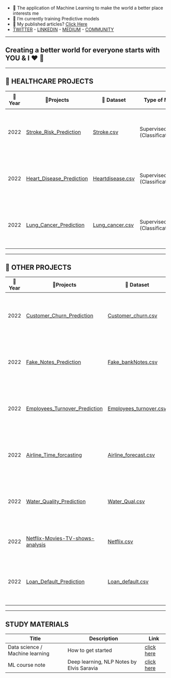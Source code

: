 - 👀 The application of Machine Learning to make the world a better place interests me
- 🌱 I’m currently training Predictive models
- 👀 My published articles? [Click Here](https://medium.com/@preciousebiteazun)
- [TWITTER](https://twitter.com/precious_Ebii) - [LINKEDIN](https://www.linkedin.com/in/precious-ebite-azun-17406570) - [MEDIUM](https://medium.com/@preciousebiteazun) - [COMMUNITY](https://twitter.com/i/communities/1535498358088925185)
---

Creating a better world for everyone starts with YOU & I :heart: :muscle:
---

<!---
precious-azun/precious-azun is a ✨ special ✨ repository because its `README.md` (this file) appears on your GitHub profile.
You can click the Preview link to take a look at your changes.
--->
---
:hospital: **HEALTHCARE PROJECTS** 
---
|  :calendar:Year    |       :blue_book:Projects     | :bookmark: Dataset | Type of ML      | :mag:Algorithms |      :dart:Applied Technologies | :bookmark_tabs:Status | :newspaper:Publication |
--        | --            | -- | --          | -- | -- | -- | --
| 2022 | [Stroke_Risk_Prediction](https://github.com/precious-azun/Stroke-prediction/blob/main/Stroke_Prediction_Using_3ML_Algorithms.ipynb) |[Stroke.csv](https://github.com/precious-azun/Stroke-prediction/blob/main/strokedata.csv )|Supervised (Classification)|  KNN, LOG.R, DT | Python Pandas Numpy Seaborn Matplotlib Sklearn Scikit-learn | :white_check_mark:| :link:[Click Here](https://link.medium.com/wRAyqZHEjrb)
| 2022 | [Heart_Disease_Prediction](https://github.com/precious-azun/Heart-disease_Prediction/blob/main/Heart_disease_Prediction_using%204ML%20Algorithms.ipynb) | [Heartdisease.csv](https://github.com/precious-azun/Heart-disease_Prediction/blob/main/heartdisease.csv)|Supervised (Classification)|  KNN, LOG.R, DT|  Python Pandas Numpy Seaborn Matplotlib Sklearn Scikit-learn | :white_check_mark: | :white_check_mark:
| 2022 | [Lung_Cancer_Prediction](https://github.com/precious-azun/Lung_Cancer_Prediction/blob/main/Lung_cancer_prediction.ipynb)|[Lung_cancer.csv](https://github.com/precious-azun/Lung_Cancer_Prediction/blob/main/lungcancerdata.csv) |Supervised (Classification) |  KNN, LOG.R, DT , SVM |  Python Pandas Numpy Seaborn Matplotlib Sklearn Scikit-learn | :white_check_mark: | :hourglass:

---

:rocket: **OTHER PROJECTS** 
---
|  :calendar:Year    |       :blue_book:Projects    | :bookmark: Dataset | Type of ML      | :mag:Algorithms |      :dart:Applied Technologies | :bookmark_tabs:Status | 
--        | --             | --      |--    | -- | -- | -- 
| 2022 | [Customer_Churn_Prediction](https://github.com/precious-azun/Customer_Churn_Prediction/blob/main/Customer_churn_prediction.ipynb)|[Customer_churn.csv](https://github.com/precious-azun/Customer_Churn_Prediction/blob/main/telecom_churn.csv) |Supervised (Classification) | SVM, BAG.C, KNN, R.F,LOG.R, DT |  Python Pandas Numpy Seaborn Matplotlib Sklearn Scikit-learn | :white_check_mark: | :link:[Click here](https://pages.github.com/)
| 2022 | [Fake_Notes_Prediction](https://github.com/precious-azun/Fake_Notes_Prediction/blob/main/Fakes_Notes_prediction.ipynbn)|[Fake_bankNotes.csv](https://github.com/precious-azun/Fake_Notes_Prediction/blob/main/bank_notes.csv) |Supervised (Classification) | LOG.R, DT |  Python Pandas Numpy Seaborn Matplotlib Sklearn Scikit-learn | :white_check_mark: | :link:[Click here](https://pages.github.com/)
| 2022 | [Employees_Turnover_Prediction](https://github.com/precious-azun/Employees_Turnover_Prediction/blob/main/Employees_Turnover_Prediction.ipynb)|[Employees_turnover.csv](https://github.com/precious-azun/Employees_Turnover_Prediction/blob/main/hr_data.csv) |Supervised (Classification) |  KNN, LOG.R, DT |  Python Pandas Numpy Seaborn Matplotlib Sklearn Scikit-learn | :white_check_mark: | :link:[Click here](https://pages.github.com/)
| 2022 | [Airline_Time_forcasting](https://github.com/precious-azun/Airline_time_forcasting/blob/main/Airline_time_forcasting.ipynb)|[Airline_forecast.csv](https://github.com/precious-azun/Airline_time_forcasting/blob/main/AirPassengers.csv) |Supervised (Regression) |  Xgboost |  Python Pandas Numpy Seaborn Matplotlib Sklearn Scikit-learn| :white_check_mark: | :link:[Click here](https://pages.github.com/)
| 2022 | [Water_Quality_Prediction](https://github.com/precious-azun/Water_Quality_Prediction/blob/main/Water_quality_prediction.ipynb)|[Water_Qual.csv](https://github.com/precious-azun/Water_Quality_Prediction/blob/main/water_quality.csv) |Supervised (Classification) |  RF, LOG.R, DT |  Python Pandas Numpy Seaborn Matplotlib Sklearn Scikit-learn | :white_check_mark: | :link:[Click here](https://pages.github.com/)
| 2022 | [Netflix-Movies-TV-shows-analysis](https://github.com/precious-azun/Netflix-Movies-TV-shows-analysis/blob/main/Netfix-Movies-TV-shows-analysis.ipynb)|[Netflix.csv](https://github.com/precious-azun/Netflix-Movies-TV-shows-analysis/blob/main/netflix_titles.csv) |EDA  | Segmentation |  Python Pandas Numpy Seaborn Matplotlib  |   :hourglass: | :link:[Click here](https://pages.github.com/)
| 2022 | [Loan_Default_Prediction](https://github.com/precious-azun/Loan_Default_Prediction/blob/main/Loan_Prediction.ipynb)|[Loan_default.csv](https://github.com/precious-azun/Loan_Default_Prediction/blob/main/loan_train.csv) |Supervised (Classification) |  RF, LOG.R, DT |  Python Pandas Numpy Seaborn Matplotlib Sklearn Scikit-learn |  :hourglass: | :link:[Click here](https://pages.github.com/)







---
**STUDY MATERIALS**
---
| Title | Description | Link |
|-- |-- | --
| Data science / Machine learning |   How to get started | [click here](https://github.com/precious-azun/Simple-steps-on-getting-started-with-Data-science-Machine-learning)
| ML course note | Deep learning, NLP Notes by Elvis Saravia | [click here](https://github.com/precious-azun/ML-Course-Notes)

